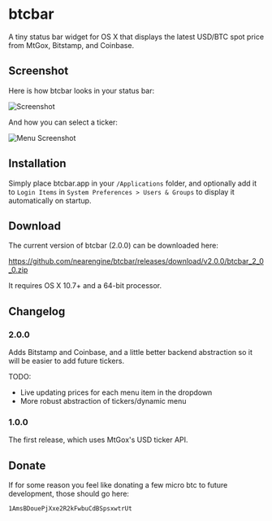 btcbar
======

A tiny status bar widget for OS X that displays the latest USD/BTC spot price from MtGox, Bitstamp, and Coinbase.

## Screenshot

Here is how btcbar looks in your status bar:

![Screenshot](https://raw.github.com/nearengine/btcbar/master/Resources/screenshot.png)

And how you can select a ticker:

![Menu Screenshot](https://raw.github.com/nearengine/btcbar/master/Resources/screenshot2.png)

## Installation

Simply place btcbar.app in your `/Applications` folder, and optionally add it to `Login Items` in `System Preferences > Users & Groups` to display it automatically on startup.

## Download

The current version of btcbar (2.0.0) can be downloaded here:

https://github.com/nearengine/btcbar/releases/download/v2.0.0/btcbar_2_0_0.zip

It requires OS X 10.7+ and a 64-bit processor.

## Changelog

### 2.0.0

Adds Bitstamp and Coinbase, and a little better backend abstraction so it will be easier to add future tickers.

TODO:
* Live updating prices for each menu item in the dropdown
* More robust abstraction of tickers/dynamic menu

### 1.0.0

The first release, which uses MtGox's USD ticker API.

## Donate

If for some reason you feel like donating a few micro btc to future development, those should go here:

`1AmsBDouePjXxe2R2kFwbuCdBSpsxwtrUt`
